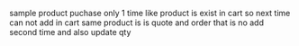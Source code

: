 sample product puchase only 1 time like product is exist in cart so next time can not add in cart same product is is quote and order that is no add second time and also update qty

